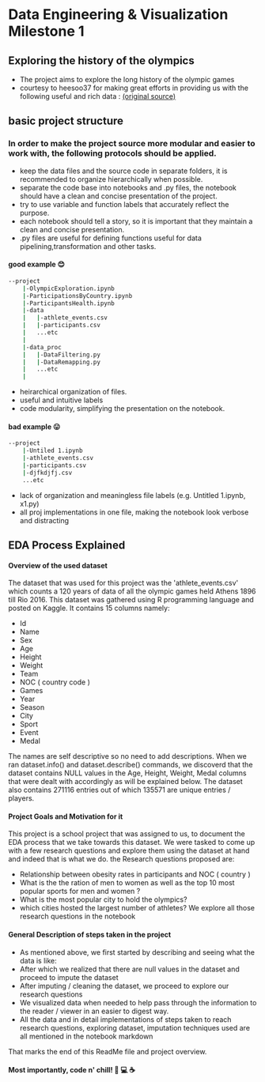 # Data Engineering & Visualization Milestone 1
## Exploring the history of the olympics

- The project aims to explore the long history of the olympic games
- courtesy to heesoo37 for making great efforts in providing us with the following useful and rich data : [(original source)](https://www.kaggle.com/heesoo37/120-years-of-olympic-history-athletes-and-results?select=athlete_events.csv)

## basic project structure
### In order to make the project source more modular and easier to work with, the following protocols should be applied.
- keep the data files and the source code in separate folders, it is recommended to organize hierarchically when possible.
- separate the code base into notebooks and .py files, the notebook should have a clean and concise presentation of the project.
- try to use variable and function labels that accurately reflect the purpose.
- each notebook should tell a story, so it is important that they maintain a clean and concise presentation.
- .py files are useful for defining functions useful for data pipelining,transformation and other tasks.

#### good example 😊
```bash
--project
    |-OlympicExploration.ipynb
    |-ParticipationsByCountry.ipynb
    |-ParticipantsHealth.ipynb
    |-data
    |   |-athlete_events.csv
    |   |-participants.csv
    |   ...etc
    |
    |-data_proc
    |   |-DataFiltering.py
    |   |-DataRemapping.py
    |   ...etc
    |
 ```

 - heirarchical organization of files.
 - useful and intuitive labels
 - code modularity, simplifying the presentation on the notebook.

#### bad example 😛
```bash
--project
    |-Untiled 1.ipynb 
    |-athlete_events.csv
    |-participants.csv
    |-djfkdjfj.csv
    ...etc
```


 - lack of organization and meaningless file labels (e.g. Untitled 1.ipynb, x1.py)
 - all proj implementations in one file, making the notebook look verbose and distracting

## EDA Process Explained
#### Overview of the used dataset

The dataset that was used for this project was the 'athlete_events.csv' which counts a 120 years of data of all the olympic games held Athens 1896 till Rio 2016. This dataset was gathered using R programming language and posted on Kaggle. It contains 15 columns namely:
- Id
- Name
- Sex
- Age
- Height
- Weight
- Team
- NOC ( country code )
- Games
- Year
- Season
- City
- Sport
- Event
- Medal

The names are self descriptive so no need to add descriptions.
When we ran dataset.info() and dataset.describe() commands, we discoverd that the dataset contains NULL values in the Age, Height, Weight, Medal columns that were dealt with accordingly as will be explained below. The dataset also contains 271116 entries out of which 135571 are unique entries / players.

#### Project Goals and Motivation for it

This project is a school project that was assigned to us, to document the EDA process that we take towards this dataset. We were tasked to come up with a few research questions and explore them using the dataset at hand and indeed that is what we do.
the Research questions proposed are:
- Relationship between obesity rates in participants and NOC ( country )
- What is the the ration of men to women as well as the top 10 most popular sports for men and women ?
- What is the most popular city to hold the olympics?
- which cities hosted the largest number of athletes?
We explore all those research questions in the notebook

#### General Description of steps taken in the project

- As mentioned above, we first started by describing and seeing what the data is like:
- After which we realized that there are null values in the dataset and proceed to impute the dataset
- After imputing / cleaning the dataset, we proceed to explore our research questions
- We visualized data when needed to help pass through the information to the reader / viewer in an easier to digest way.
- All the data and in detail implementations of steps taken to reach research questions, exploring dataset, imputation techniques used are all mentioned in the notebook markdown

That marks the end of this ReadMe file and project overview.

#### Most importantly, code n' chill! 🙆 💻 ☕️
